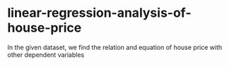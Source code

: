 # linear-regression-analysis-of-house-price
In the given dataset, we find the relation and equation of house price with other dependent variables
